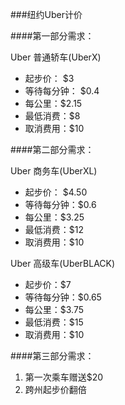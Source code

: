 ###纽约Uber计价

####第一部分需求：

Uber 普通轿车(UberX)

* 起步价： $3
* 等待每分钟： $0.4
* 每公里：$2.15
* 最低消费：$8
* 取消费用：$10

####第二部分需求：

Uber 商务车(UberXL)

* 起步价： $4.50
* 等待每分钟：$0.6
* 每公里：$3.25
* 最低消费：$12
* 取消费用：$10

Uber 高级车(UberBLACK)

* 起步价：$7
* 等待每分钟：$0.65
* 每公里：$3.75
* 最低消费：$15
* 取消费用：$10

####第三部分需求：

1. 第一次乘车赠送$20
2. 跨州起步价翻倍

